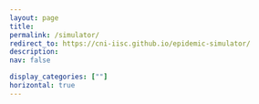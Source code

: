 ```yaml
---
layout: page
title: 
permalink: /simulator/
redirect_to: https://cni-iisc.github.io/epidemic-simulator/
description: 
nav: false

display_categories: [""]
horizontal: true
---
```

